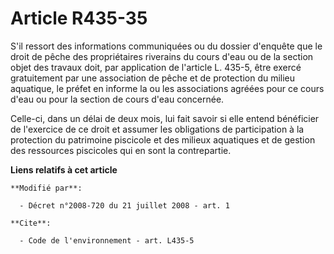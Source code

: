 # Article R435-35

S'il ressort des informations communiquées ou du dossier d'enquête que le droit de pêche des propriétaires riverains du cours
d'eau ou de la section objet des travaux doit, par application de l'article L. 435-5, être exercé gratuitement par une
association de pêche et de protection du milieu aquatique, le préfet en informe la ou les associations agréées pour ce cours
d'eau ou pour la section de cours d'eau concernée.

Celle-ci, dans un délai de deux mois, lui fait savoir si elle entend bénéficier de l'exercice de ce droit et assumer les
obligations de participation à la protection du patrimoine piscicole et des milieux aquatiques et de gestion des ressources
piscicoles qui en sont la contrepartie.

**Liens relatifs à cet article**

	**Modifié par**:

	  - Décret n°2008-720 du 21 juillet 2008 - art. 1

	**Cite**:

	  - Code de l'environnement - art. L435-5
